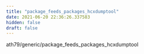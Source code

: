 ```yaml
---
title: "package_feeds_packages_hcxdumptool"
date: 2021-06-20 22:36:26.337583
hidden: false
draft: false
---
```


ath79/generic/package_feeds_packages_hcxdumptool


